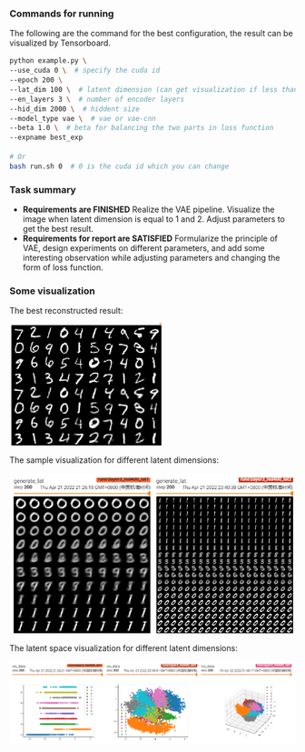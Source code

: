 ### Commands for running

The following are the command for the best configuration, the result can be visualized by Tensorboard.

```bash
python example.py \
--use_cuda 0 \  # specify the cuda id
--epoch 200 \
--lat_dim 100 \  # latent dimension (can get visualization if less than 3)
--en_layers 3 \  # number of encoder layers
--hid_dim 2000 \  # hiddent size
--model_type vae \  # vae or vae-cnn
--beta 1.0 \  # beta for balancing the two parts in loss function
--expname best_exp

# Or
bash run.sh 0  # 0 is the cuda id which you can change
```

### Task summary

- **Requirements are FINISHED** Realize the VAE pipeline. Visualize the image when latent dimension is equal to 1 and 2. Adjust parameters to get the best result.
- **Requirements for report are SATISFIED** Formularize the principle of VAE, design experiments on different parameters, and add some interesting observation while adjusting parameters and changing the form of loss function.

### Some visualization

The best reconstructed result:

<img src="vis\best.png" alt="best" style="zoom: 67%;" />

The sample visualization for different latent dimensions:

<img src="vis\latdim_gene.png" alt="latdim_gene" style="zoom: 67%;" />

The latent space visualization for different latent dimensions:

<img src="vis\latdim_vis.png" alt="latdim_vis" style="zoom:67%;" />
